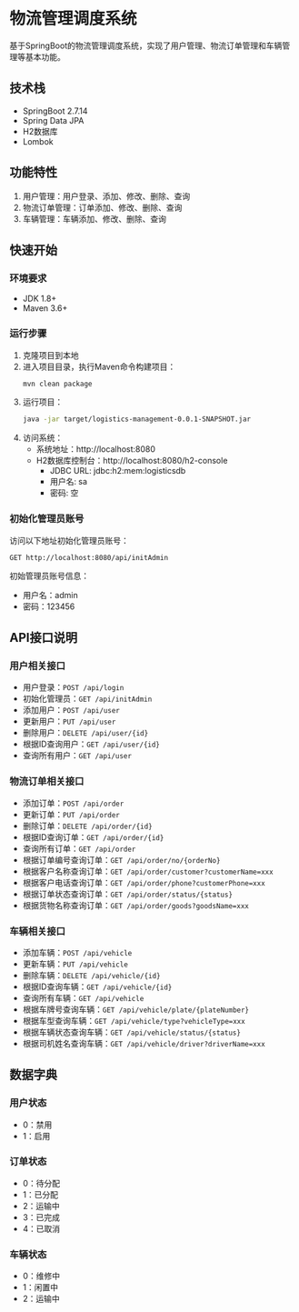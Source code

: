 # 物流管理调度系统

基于SpringBoot的物流管理调度系统，实现了用户管理、物流订单管理和车辆管理等基本功能。

## 技术栈

- SpringBoot 2.7.14
- Spring Data JPA
- H2数据库
- Lombok

## 功能特性

1. 用户管理：用户登录、添加、修改、删除、查询
2. 物流订单管理：订单添加、修改、删除、查询
3. 车辆管理：车辆添加、修改、删除、查询

## 快速开始

### 环境要求

- JDK 1.8+
- Maven 3.6+

### 运行步骤

1. 克隆项目到本地
2. 进入项目目录，执行Maven命令构建项目：
   ```bash
   mvn clean package
   ```
3. 运行项目：
   ```bash
   java -jar target/logistics-management-0.0.1-SNAPSHOT.jar
   ```
4. 访问系统：
   - 系统地址：http://localhost:8080
   - H2数据库控制台：http://localhost:8080/h2-console
     - JDBC URL: jdbc:h2:mem:logisticsdb
     - 用户名: sa
     - 密码: 空

### 初始化管理员账号

访问以下地址初始化管理员账号：
```
GET http://localhost:8080/api/initAdmin
```

初始管理员账号信息：
- 用户名：admin
- 密码：123456

## API接口说明

### 用户相关接口

- 用户登录：`POST /api/login`
- 初始化管理员：`GET /api/initAdmin`
- 添加用户：`POST /api/user`
- 更新用户：`PUT /api/user`
- 删除用户：`DELETE /api/user/{id}`
- 根据ID查询用户：`GET /api/user/{id}`
- 查询所有用户：`GET /api/user`

### 物流订单相关接口

- 添加订单：`POST /api/order`
- 更新订单：`PUT /api/order`
- 删除订单：`DELETE /api/order/{id}`
- 根据ID查询订单：`GET /api/order/{id}`
- 查询所有订单：`GET /api/order`
- 根据订单编号查询订单：`GET /api/order/no/{orderNo}`
- 根据客户名称查询订单：`GET /api/order/customer?customerName=xxx`
- 根据客户电话查询订单：`GET /api/order/phone?customerPhone=xxx`
- 根据订单状态查询订单：`GET /api/order/status/{status}`
- 根据货物名称查询订单：`GET /api/order/goods?goodsName=xxx`

### 车辆相关接口

- 添加车辆：`POST /api/vehicle`
- 更新车辆：`PUT /api/vehicle`
- 删除车辆：`DELETE /api/vehicle/{id}`
- 根据ID查询车辆：`GET /api/vehicle/{id}`
- 查询所有车辆：`GET /api/vehicle`
- 根据车牌号查询车辆：`GET /api/vehicle/plate/{plateNumber}`
- 根据车型查询车辆：`GET /api/vehicle/type?vehicleType=xxx`
- 根据车辆状态查询车辆：`GET /api/vehicle/status/{status}`
- 根据司机姓名查询车辆：`GET /api/vehicle/driver?driverName=xxx`

## 数据字典

### 用户状态

- 0：禁用
- 1：启用

### 订单状态

- 0：待分配
- 1：已分配
- 2：运输中
- 3：已完成
- 4：已取消

### 车辆状态

- 0：维修中
- 1：闲置中
- 2：运输中 